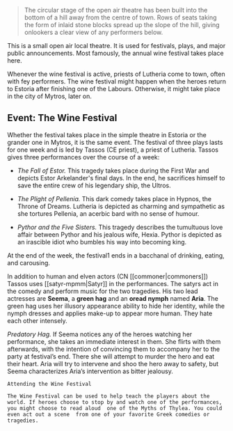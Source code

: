 >The circular stage of the open air theatre has been built into the bottom of a hill away from the centre of town. Rows of seats taking the form of inlaid stone blocks spread up the slope of the hill, giving onlookers a clear view of any performers below.

This is a small open air local theatre. It is used for festivals, plays, and major public announcements. Most famously, the annual wine festival takes place here. 

Whenever the wine festival is active, priests of Lutheria come to town, often with fey performers. The wine festival might happen when the heroes return to Estoria after finishing one of the Labours. Otherwise, it might take place in the city of Mytros, later on.

## Event: The Wine Festival
Whether the festival takes place in the simple theatre in Estoria or the grander one in Mytros, it is the same event. The festival of three plays lasts for one week and is led by Tassos (CE priest), a priest of Lutheria. Tassos gives three performances over the course of a week:

- *The Fall of Estor.* This tragedy takes place during the First War and depicts Estor Arkelander's final days. In the end, he sacrifices himself to save the entire crew of his legendary ship, the Ultros.

- *The Plight of Pellenia.* This dark comedy takes place in Hypnos, the Throne of Dreams. Lutheria is depicted as charming and sympathetic as she tortures Pellenia, an acerbic bard with no sense of humour.

- *Pythor and the Five Sisters.* This tragedy describes the tumultuous love affair between Pythor and his jealous wife, Hexia. Pythor is depicted as an irascible idiot who bumbles his way into becoming king.

At the end of the week, the festival1 ends in a bacchanal of drinking, eating, and carousing. 

In addition to human and elven actors (CN [[commoner|commoners]]) Tassos uses [[satyr-mpmm|Satyr]] in the performances. The satyrs act in the comedy and perform music for the two tragedies. His two lead actresses are **Seema**, a **green hag** and an **oread nymph** named **Aria**. The green hag uses her illusory appearance ability to hide her identity, while the nymph dresses and applies make-up to appear more human. They hate each other intensely.

*Predatory Hag.* If Seema notices any of the heroes watching her performance, she takes an immediate interest in them. She flirts with them afterwards, with the intention of convincing them to accompany her to the party at festival’s end. There she will attempt to murder the hero and eat their heart. Aria will try to intervene and shoo the hero away to safety, but Seema characterizes Aria’s intervention as bitter jealousy.

	Attending the Wine Festival
	
	The Wine Festival can be used to help teach the players about the world. If heroes choose to stop by and watch one of the performances, you might choose to read aloud  one of the Myths of Thylea. You could even act out a scene  from one of your favorite Greek comedies or tragedies.